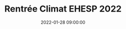 ---
title: "Rentrée Climat EHESP 2022"
date: 2022-01-28 09:00:00
location: En ligne
draft: false
---